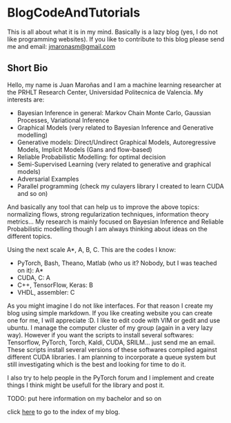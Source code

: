 # BlogCodeAndTutorials

This is all about what it is in my mind. Basically is a lazy blog (yes, I do not like programming websites). If you like to contribute to this blog please send me and email: jmaronasm@gmail.com

## Short Bio

Hello, my name is Juan Maroñas and I am a machine learning researcher at the PRHLT Research Center, Universidad Politecnica de Valencia. My interests are:

* Bayesian Inference in general: Markov Chain Monte Carlo, Gaussian Processes, Variational Inference 
* Graphical Models (very related to Bayesian Inference and Generative modelling)
* Generative models: Direct/Undirect Graphical Models, Autoregressive Models, Implicit Models (Gans and flow-based)
* Reliable Probabilistic Modelling: for optimal decision
* Semi-Supervised Learning (very related to generative and graphical models)
* Adversarial Examples
* Parallel programming (check my culayers library I created to learn CUDA and so on)

And basically any tool that can help us to improve the above topics: normalizing flows, strong regularization techniques, information theory metrics... My research is mainly focused on Bayesian Inference and Reliable Probabilistic modelling though I am always thinking about ideas on the different topics. 

Using the next scale A\*, A, B, C. This are the codes I know:

* PyTorch, Bash, Theano, Matlab (who us it? Nobody, but I was teached on it): A\*
* CUDA, C: A
* C++, TensorFlow, Keras: B
* VHDL, assembler: C

As you might imagine I do not like interfaces. For that reason I create my blog using simple markdown. If you like creating website you can create one for me, I will appreciate :D. I like to edit code with VIM or gedit and use ubuntu. I manage the computer cluster of my group (again in a very lazy way). However if you want the scripts to install several softwares: Tensorflow, PyTorch, Torch, Kaldi, CUDA, SRILM... just send me an email. These scripts install several versions of these softwares compiled against different CUDA libraries. I am planning to incorporate a queue system but still investigating which is the best and looking for time to do it.

I also try to help people in the PyTorch forum and I implement and create things I think might be usefull for the library and post it. 

TODO: put here information on my bachelor and so on

click [here](https://github.com/jmaronas/BlogCodeAndTutorials/blob/master/INDEX.md) to go to the index of my blog.


